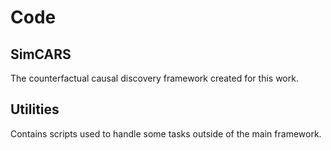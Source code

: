 # Code

## SimCARS
The counterfactual causal discovery framework created for this work.

## Utilities
Contains scripts used to handle some tasks outside of the main framework.
